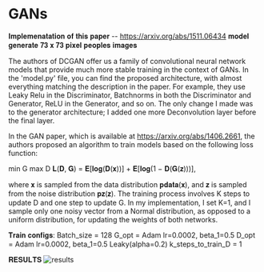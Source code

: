 # GANs
𝐈𝐦𝐩𝐥𝐞𝐦𝐞𝐧𝐚𝐭𝐚𝐭𝐢𝐨𝐧 𝐨𝐟 𝐭𝐡𝐢𝐬 𝐩𝐚𝐩𝐞𝐫 -- https://arxiv.org/abs/1511.06434
𝐦𝐨𝐝𝐞𝐥 𝐠𝐞𝐧𝐞𝐫𝐚𝐭𝐞 𝟕𝟑 𝐱 𝟕𝟑 𝐩𝐢𝐱𝐞𝐥 𝐩𝐞𝐨𝐩𝐥𝐞𝐬 𝐢𝐦𝐚𝐠𝐞𝐬

The authors of DCGAN offer us a family of convolutional neural network models that provide much more stable training in the context of GANs. In the 'model.py' file, you can find the proposed architecture, with almost everything matching the description in the paper. For example, they use Leaky Relu in the Discriminator, Batchnorms in both the Discriminator and Generator, ReLU in the Generator, and so on. The only change I made was to the generator architecture; I added one more Deconvolution layer before the final layer.

In the GAN paper, which is available at https://arxiv.org/abs/1406.2661, the authors proposed an algorithm to train models based on the following loss function:

min G max D 𝐋(𝐃, 𝐆) = 𝐄[𝐥𝐨𝐠(𝐃(𝐱))] + 𝐄[𝐥𝐨𝐠(1 − 𝐃(𝐆(𝐳)))],

where 𝐱 is sampled from the data distribution 𝐩𝐝𝐚𝐭𝐚(𝐱), and 𝐳 is sampled from the noise distribution 𝐩𝐳(𝐳). The training process involves K steps to update D and one step to update G. In my implementation, I set K=1, and I sample only one noisy vector from a Normal distribution, as opposed to a uniform distribution, for updating the weights of both networks.

𝐓𝐫𝐚𝐢𝐧 𝐜𝐨𝐧𝐟𝐢𝐠𝐬:
Batch_size = 128
G_opt = Adam lr=0.0002, beta_1=0.5
D_opt = Adam lr=0.0002, beta_1=0.5
Leaky(alpha=0.2)
k_steps_to_train_D = 1

𝐑𝐄𝐒𝐔𝐋𝐓𝐒
![results](https://github.com/Areg147/GANs/assets/131033594/7f0bb009-cd45-493a-870f-b8a13ba41508)
